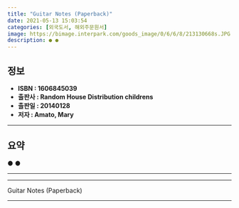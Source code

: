 ```yaml
---
title: "Guitar Notes (Paperback)"
date: 2021-05-13 15:03:54
categories: [외국도서, 해외주문원서]
image: https://bimage.interpark.com/goods_image/0/6/6/8/213130668s.JPG
description: ● ●
---
```


## **정보**

- **ISBN : 1606845039**
- **출판사 : Random House Distribution childrens**
- **출판일 : 20140128**
- **저자 : Amato, Mary**

------



## **요약**

●  ●  

------



------


Guitar Notes (Paperback) 

------


